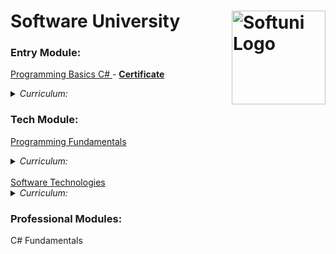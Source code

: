 # Software University  <img src="http://conf.softuni.bg/wp-content/uploads/2015/01/SoftUni-Logo-Flat_square-blue-300x235.png" alt="Softuni Logo" width="150" align="right"/>
### Entry Module:
<a href="https://softuni.bg/trainings/1479/programming-basics-october-2016" > Programming Basics C# </a> - [ **Certificate** ](https://softuni.bg/certificates/details/16036/e7974764)
<details>
  <summary><em> Curriculum: </em></summary>
  
| Topics - Programming Basics C#  |
|----------|
| First Steps in Programming |
| Simple Calculation |
| Logical Checks |
| More complex logical checks |
| Repeats (Loops) |
| Drawing Shapes with Loops |
| Advanced Loops |
***
</details>

### Tech Module:
<a href="https://softuni.bg/trainings/1509/programming-fundamentals-january-2017" > Programming Fundamentals</a>
<details>
  <summary><em> Curriculum: </em></summary>  
| Topics - Programming Fundamentals  |
|----------|
| GIT AND GITHUB |
| DATA TYPES AND VARIABLES |
| METHODS. DEBUGGING AND TROUBLESHOOTING CODE |
| ARRAYS |
| LISTS |
| DICTIONARIES, LAMBDA AND LINQ |
| OBJECTS AND CLASSES |
| FILES AND EXCEPTIONS |
| STRINGS AND TEXT PROCESSING |
| REGULAR EXPRESSIONS (REGEX) |
***
</details>
</br>
<a href="https://softuni.bg/trainings/1511/software-technologies-february-2017" > Software Technologies</a>
<details>
  <summary><em> Curriculum: </em></summary>
  <em>*Note: the topics covered here were just a basic overview of the different technologies(nothing serious taught)</em> 
  
| Topics - Software Technologies  |
|----------|
| HTML5 AND CSS: BASIC TAGS, BASIC STYLING, FORMS, SIMPLE SITES |
| HTML5 AND CSS - BLOG DESIGN |
| PHP: SYNTAX, BASIC WEB (FORMS, SESSIONS…) |
| PHP: MVC & SYMFONY OVERVIEW (CONTROLLERS, HANDLING FORMS) |
| PHP: BLOG BASIC FUNCTIONALITY |
| PHP: BLOG ADMIN FUNCTIONALITY |
| JAVASCRIPT: SYNTAX, BASIC WEB (DOM, EVENTS) |
| JAVASCRIPT: EXPRESSJS OVERVIEW (CONTROLLERS, HANDLING FORMS…) |
| JAVASCRIPT: BLOG BASIC FUNCTIONALITY |
| JAVASCRIPT: BLOG ADMIN FUNCTIONALITY |
| JAVA: SYNTAX, BASIC WEB (SETUP SPRING, HANDLE FORMS) |
| JAVA: BLOG BASIC FUNCTIONALITY |
| JAVA: BLOG ADMIN FUNCTIONALITY |
| C#: ASP.NET MVC OVERVIEW (CONTROLLERS, HANDLING FORMS) |
| C#: BLOG BASIC FUNCTIONALITY |
| C#: BLOG ADMIN FUNCTIONALITY |
***
</details>

### Professional Modules:
C# Fundamentals
